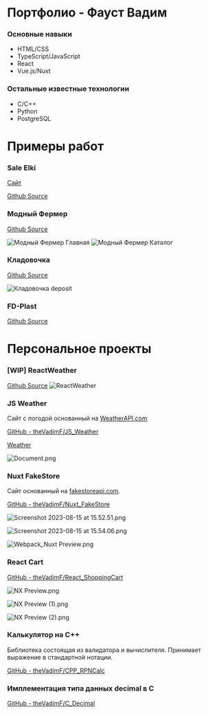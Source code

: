 # Портфолио - Фауст Вадим

### Основные навыки

- HTML/CSS
- TypeScript/JavaScript
- React
- Vue.js/Nuxt

### Остальные известные технологии
- C/C++
- Python
- PostgreSQL

# Примеры работ

### Sale Elki

[Сайт](https://sale-elki.ru/)

[Github Source](https://github.com/theVadimF/sale-elki)

### Модный Фермер

[Github Source](https://github.com/theVadimF/modniyfermer)

![Модный Фермер Главная](assets/mf_index.jpeg)
![Модный Фермер Каталог](assets/mf_catalog.jpeg)

### Кладовочка

[Github Source](https://github.com/theVadimF/kladovochka)

![Кладовочка deposit](assets/kladovochka_deposit.gif)

### FD-Plast

[Github Source](https://github.com/theVadimF/fd-plast)

# Персональное проекты

### [WIP] ReactWeather

[Github Source](https://github.com/theVadimF/ReactWeather)
![ReactWeather](assets/ReactWeather2.jpeg)

### JS Weather

Сайт с погодой основанный на [WeatherAPI.com](http://WeatherAPI.com)

[GitHub - theVadimF/JS_Weather](https://github.com/theVadimF/JS_Weather/tree/main)

[Weather](https://thevadimf.github.io/JS_Weather/)

![Document.png](assets/Document.png)

### Nuxt FakeStore

Сайт основанный на [fakestoreapi.com](https://fakestoreapi.com/).

[GitHub - theVadimF/Nuxt_FakeStore](https://github.com/theVadimF/Nuxt_FakeStore/tree/main)

![Screenshot 2023-08-15 at 15.52.51.png](assets/Screenshot_2023-08-15_at_15.52.51.png)

![Screenshot 2023-08-15 at 15.54.06.png](assets/Screenshot_2023-08-15_at_15.54.06.png)

![Webpack_Nuxt Preview.png](assets/Webpack_Nuxt_Preview.png)

### React Cart

[GitHub - theVadimF/React_ShoppingCart](https://github.com/theVadimF/React_ShoppingCart/tree/main)

![NX Preview.png](assets/NX_Preview.png)

![NX Preview (1).png](assets/NX_Preview_(1).png)

![NX Preview (2).png](assets/NX_Preview_(2).png)

### Калькулятор на C++

Библиотека состоящая из валидатора и вычислителя. Принимает выражение в стандартной нотации.

[GitHub - theVadimF/CPP_RPNCalc](https://github.com/theVadimF/CPP_RPNCalc/tree/main)

### Имплементация типа данных decimal в С

[GitHub - theVadimF/C_Decimal](https://github.com/theVadimF/C_Decimal/tree/main)